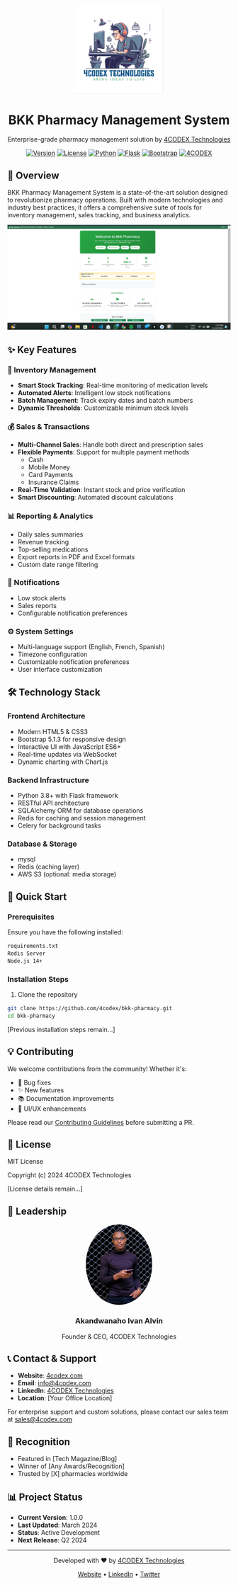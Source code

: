<div align="center">
  <img src="logo.png" alt="BKK Pharmacy Logo" width="200"/>
  <h1>BKK Pharmacy Management System</h1>
  <p>Enterprise-grade pharmacy management solution by <a href="https://4codex.com">4CODEX Technologies</a></p>

  [![Version](https://img.shields.io/badge/version-1.0.0-blue.svg)](https://semver.org)
  [![License](https://img.shields.io/badge/license-MIT-green.svg)](https://opensource.org/licenses/MIT)
  [![Python](https://img.shields.io/badge/python-3.8+-blue.svg)](https://www.python.org/downloads/)
  [![Flask](https://img.shields.io/badge/flask-2.0+-lightgrey.svg)](https://flask.palletsprojects.com/)
  [![Bootstrap](https://img.shields.io/badge/bootstrap-5.1-purple.svg)](https://getbootstrap.com/)
  [![4CODEX](https://img.shields.io/badge/powered%20by-4CODEX-orange.svg)](https://4codex.com)
</div>

## 🎯 Overview

BKK Pharmacy Management System is a state-of-the-art solution designed to revolutionize pharmacy operations. Built with modern technologies and industry best practices, it offers a comprehensive suite of tools for inventory management, sales tracking, and business analytics.

![Dashboard Preview](dash.png)

## ✨ Key Features

### 💊 Inventory Management
- **Smart Stock Tracking**: Real-time monitoring of medication levels
- **Automated Alerts**: Intelligent low stock notifications
- **Batch Management**: Track expiry dates and batch numbers
- **Dynamic Thresholds**: Customizable minimum stock levels

### 💰 Sales & Transactions
- **Multi-Channel Sales**: Handle both direct and prescription sales
- **Flexible Payments**: Support for multiple payment methods
  - Cash
  - Mobile Money
  - Card Payments
  - Insurance Claims
- **Real-Time Validation**: Instant stock and price verification
- **Smart Discounting**: Automated discount calculations

### 📊 Reporting & Analytics
- Daily sales summaries
- Revenue tracking
- Top-selling medications
- Export reports in PDF and Excel formats
- Custom date range filtering

### 🔔 Notifications
- Low stock alerts
- Sales reports
- Configurable notification preferences

### ⚙️ System Settings
- Multi-language support (English, French, Spanish)
- Timezone configuration
- Customizable notification preferences
- User interface customization

## 🛠️ Technology Stack

### Frontend Architecture
- Modern HTML5 & CSS3
- Bootstrap 5.1.3 for responsive design
- Interactive UI with JavaScript ES6+
- Real-time updates via WebSocket
- Dynamic charting with Chart.js

### Backend Infrastructure
- Python 3.8+ with Flask framework
- RESTful API architecture
- SQLAlchemy ORM for database operations
- Redis for caching and session management
- Celery for background tasks

### Database & Storage
- mysql
- Redis (caching layer)
- AWS S3 (optional: media storage)

## 🚀 Quick Start

### Prerequisites
Ensure you have the following installed:
```bash
requirements.txt
Redis Server
Node.js 14+
```

### Installation Steps
1. Clone the repository
```bash
git clone https://github.com/4codex/bkk-pharmacy.git
cd bkk-pharmacy
```

[Previous installation steps remain...]

## 💡 Contributing

We welcome contributions from the community! Whether it's:
- 🐛 Bug fixes
- ✨ New features
- 📚 Documentation improvements
- 🎨 UI/UX enhancements

Please read our [Contributing Guidelines](CONTRIBUTING.md) before submitting a PR.

## 📝 License

MIT License

Copyright (c) 2024 4CODEX Technologies

[License details remain...]

## 👥 Leadership

<div align="center">
  <img src="founder.jpg" alt="Akandwanaho Ivan Alvin" width="150" style="border-radius: 50%"/>
  <h3>Akandwanaho Ivan Alvin</h3>
  <p>Founder & CEO, 4CODEX Technologies</p>
</div>

## 📞 Contact & Support

- **Website**: [4codex.com](https://4codex.com)
- **Email**: [info@4codex.com](mailto:info@4codex.com)
- **LinkedIn**: [4CODEX Technologies](https://linkedin.com/company/4codex)
- **Location**: [Your Office Location]

For enterprise support and custom solutions, please contact our sales team at [sales@4codex.com](mailto:sales@4codex.com)

## 🌟 Recognition

- Featured in [Tech Magazine/Blog]
- Winner of [Any Awards/Recognition]
- Trusted by [X] pharmacies worldwide

## 📊 Project Status

- **Current Version**: 1.0.0
- **Last Updated**: March 2024
- **Status**: Active Development
- **Next Release**: Q2 2024

---

<div align="center">
  <p>Developed with ❤️ by <a href="https://4codex.com">4CODEX Technologies</a></p>
  <p>
    <a href="https://4codex.com">Website</a> •
    <a href="https://linkedin.com/company/4codex">LinkedIn</a> •
    <a href="https://twitter.com/4codex">Twitter</a>
  </p>
</div>
